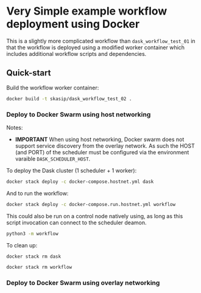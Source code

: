 # Very Simple example workflow deployment using Docker

This is a slightly more complicated workflow than `dask_workflow_test_01`
in that the workflow is deployed using a modified worker container
which includes additional workflow scripts and dependencies.

## Quick-start

Build the workflow worker container:

```bash
docker build -t skasip/dask_workflow_test_02 .
```

### Deploy to Docker Swarm using host networking

Notes:

- **IMPORTANT** When using host networking, Docker swarm does not support
  service discovery from the overlay network. As such the HOST (and PORT)
  of the scheduler must be configured via the environment varaible
  `DASK_SCHEDULER_HOST`.

To deploy the Dask cluster (1 scheduler + 1 worker):

```bash
docker stack deploy -c docker-compose.hostnet.yml dask
```

And to run the workflow:

```bash
docker stack deploy -c docker-compose.run.hostnet.yml workflow
```

This could also be run on a control node natively using, as long as this
script invocation can connect to the scheduler deamon.

```bash
python3 -m workflow
```

To clean up:

```bash
docker stack rm dask
```

```bash
docker stack rm workflow
```

### Deploy to Docker Swarm using overlay networking
